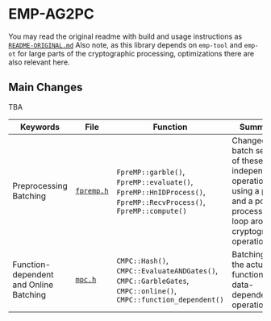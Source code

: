 # EMP-AG2PC

You may read the original readme with build and usage instructions as [`README-ORIGINAL.md`](https://github.com/encryptogroup/VASA/blob/master/emp/emp-ag2pc/README-Original.md)
Also note, as this library depends on `emp-tool` and `emp-ot` for large parts of the cryptographic processing, optimizations there are also relevant here.

## Main Changes

TBA

|Keywords|File|Function|Summary|
|-|-|-|-|
|Preprocessing Batching|[`fpremp.h`](emp-agmpc/fpremp.h)|`FpreMP::garble()`, `FpreMP::evaluate()`, `FpreMP::HnIDProcess()`, `FpreMP::RecvProcess()`, `FpreMP::compute()`|Changed to batch several of these independent operations using a pre- and a post-processing loop around cryptographic operations.|
|Function-dependent and Online Batching|[`mpc.h`](emp-agmpc/mpc.h)|`CMPC::Hash()`, `CMPC::EvaluateANDGates()`, `CMPC::GarbleGates`, `CMPC::online()`, `CMPC::function_dependent()`|Batching for the actual function- and data-dependent operations.|
